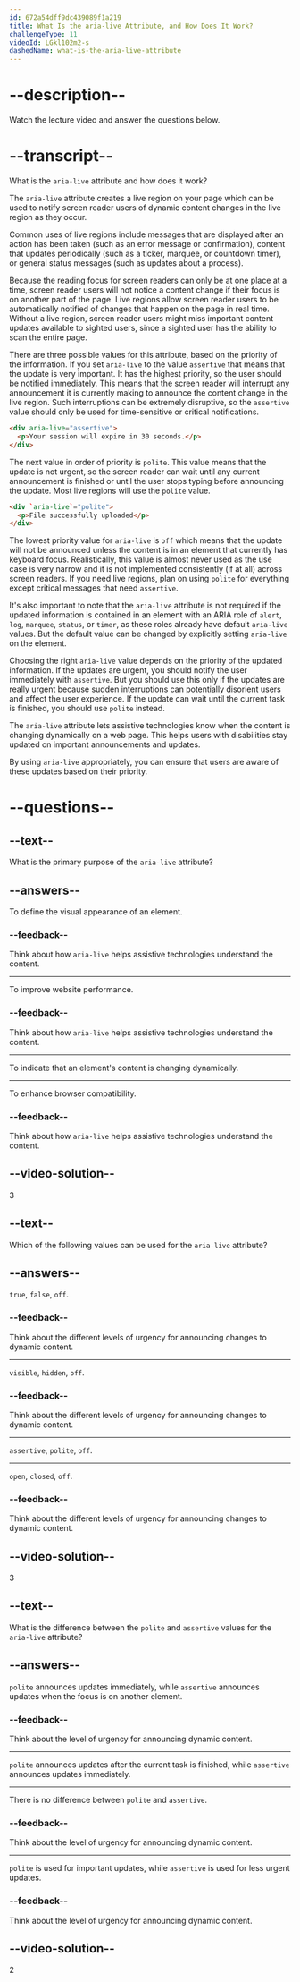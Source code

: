 ```yaml
---
id: 672a54dff9dc439089f1a219
title: What Is the aria-live Attribute, and How Does It Work?
challengeType: 11
videoId: LGkl102m2-s
dashedName: what-is-the-aria-live-attribute
---
```


# --description--

Watch the lecture video and answer the questions below.

# --transcript--

What is the `aria-live` attribute and how does it work?

The `aria-live` attribute creates a live region on your page which can be used to notify screen reader users of dynamic content changes in the live region as they occur.

Common uses of live regions include messages that are displayed after an action has been taken (such as an error message or confirmation), content that updates periodically (such as a ticker, marquee, or countdown timer), or general status messages (such as updates about a process).

Because the reading focus for screen readers can only be at one place at a time, screen reader users will not notice a content change if their focus is on another part of the page. Live regions allow screen reader users to be automatically notified of changes that happen on the page in real time. Without a live region, screen reader users might miss important content updates available to sighted users, since a sighted user has the ability to scan the entire page. 

There are three possible values for this attribute, based on the priority of the information.
If you set `aria-live` to the value `assertive` that means that the update is very important. It has the highest priority, so the user should be notified immediately.
This means that the screen reader will interrupt any announcement it is currently making to announce the content change in the live region. Such interruptions can be extremely disruptive, so the `assertive` value should only be used for time-sensitive or critical notifications.

```html
<div aria-live="assertive">
  <p>Your session will expire in 30 seconds.</p>
</div>
```

The next value in order of priority is `polite`.
This value means that the update is not  urgent, so the screen reader can wait until any  current announcement is finished or until the user stops typing before announcing the update. Most live regions will use the `polite` value.

```html
<div `aria-live`="polite">
  <p>File successfully uploaded</p>
</div>
```

The lowest priority value for `aria-live` is `off` which means that the update will not be announced  unless the content is in an element that currently has keyboard focus. Realistically, this value is almost never used as the use case is very narrow and it is not implemented consistently (if at all) across screen readers. If you need live regions, plan on using `polite` for everything except critical messages that need `assertive`.

It's also important to note that the `aria-live` attribute is not required if the updated information is contained in an element with an ARIA role of `alert`, `log`, `marquee`, `status`, or `timer`, as these roles already have default `aria-live` values. But the default value can be changed by explicitly setting `aria-live` on the element.

Choosing the right `aria-live` value depends on the priority of the updated information.
If the updates are urgent, you should notify the user immediately with `assertive`. But you should use this only if the updates are really urgent because sudden interruptions can potentially disorient users and affect the user experience.
If the update can wait until the current task is finished, you should use `polite` instead.

The `aria-live` attribute lets assistive technologies know when the content is changing dynamically on a web page. This helps users with disabilities stay updated on important announcements and updates.

By using `aria-live` appropriately, you can ensure that users are aware of these updates based on their priority.

# --questions--

## --text--

What is the primary purpose of the `aria-live` attribute?

## --answers--

To define the visual appearance of an element.

### --feedback--

Think about how `aria-live` helps assistive technologies understand the content.

---

To improve website performance.

### --feedback--

Think about how `aria-live` helps assistive technologies understand the content.

---

To indicate that an element's content is changing dynamically.

---

To enhance browser compatibility.

### --feedback--

Think about how `aria-live` helps assistive technologies understand the content.

## --video-solution--

3

## --text--

Which of the following values can be used for the `aria-live` attribute?

## --answers--

`true`, `false`, `off`.

### --feedback--

Think about the different levels of urgency for announcing changes to dynamic content.

---

`visible`, `hidden`, `off`.

### --feedback--

Think about the different levels of urgency for announcing changes to dynamic content.

---

`assertive`, `polite`, `off`.

---

`open`, `closed`, `off`.

### --feedback--

Think about the different levels of urgency for announcing changes to dynamic content.

## --video-solution--

3

## --text--

What is the difference between the `polite` and `assertive` values for the `aria-live` attribute?

## --answers--

`polite` announces updates immediately, while `assertive` announces updates when the focus is on another element.

### --feedback--

Think about the level of urgency for announcing dynamic content.

---

`polite` announces updates after the current task is finished, while `assertive` announces updates immediately.

---

There is no difference between `polite` and `assertive`.

### --feedback--

Think about the level of urgency for announcing dynamic content.

---

`polite` is used for important updates, while `assertive` is used for less urgent updates.

### --feedback--

Think about the level of urgency for announcing dynamic content.

## --video-solution--

2
